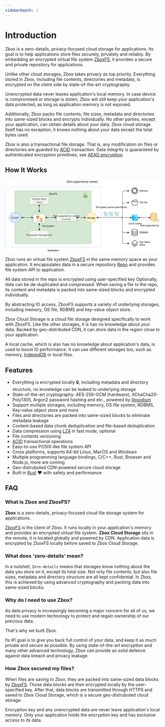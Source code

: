```yaml
---
sidebarDepth: 1
---
```


# Introduction

Zbox is a zero-details, privacy-focused cloud storage for applications. Its goal
is to help applications store files securely, privately and reliably. By
embedding an encrypted virtual file system [ZboxFS], it provides a secure and
private repository for applications.

Unlike other cloud storages, Zbox takes privacy as top priority. Everything
stored in Zbox, including file contents, directories and metadata, is encrypted
on the client side by state-of-the-art cryptography.

Unencrypted data never leaves application's local memory. In case device is
compromised or storage is stolen, Zbox will still keep your application's data
protected, as long as application memory is not exposed.

Additionally, Zbox packs file contents, file sizes, metadata and directories
into same-sized blocks and encrypts individually. No other parties, except your
application, can obtain details about your data. Zbox cloud storage itself has
no exception, it knows nothing about your data except the total bytes used.

Zbox is also a transactional file storage. That is, any modification on files or
directories are guarded by [ACID] transaction. Data integrity is guaranteed by
authenticated encryption primitives, see [AEAD encryption].

## How It Works

![Zbox Overview](../assets/zboxfs.svg)

Zbox runs an virtual file system [ZboxFS] in the same memory space as your
application. It encapsulates data in a secure repository
[Repo](/api/javascript.html#class-repo) and provides file system API to
application.

All data stored in the repo is encrypted using user-specified key Optionally,
data can be de-duplicated and compressed. When saving a file to the repo, its
content and metadata is packed into same-sized blocks and encrypted individually.

By abstracting IO access, ZboxFS supports a variety of underlying storages,
including memory, OS file, RDBMS and key-value object store.

Zbox Cloud Storage is a cloud file storage designed specifically to work with
ZboxFS. Like the other storages, it is has no knowledge about your data. Backed
by geo-distributed CDN, it can store data in the region close to your
application.

A local cache, which is also has no knowledge about application's data, is used
to boost IO performance. It can use different storages too, such as memory,
[IndexedDB] or local files.

## Features

- Everything is encrypted locally :lock:, including metadata and directory
  structure, no knowledge can be leaked to underlying storage
- State-of-the-art cryptography: AES-256-GCM (hardware), XChaCha20-Poly1305,
  Argon2 password hashing and etc., powered by [libsodium]
- Support multiple storages, including memory, OS file system, RDBMS, Key-value
  object store and more
- Files and directories are packed into same-sized blocks to eliminate metadata
  leakage
- Content-based data chunk deduplication and file-based deduplication
- Data compression using [LZ4] in fast mode, optional
- File contents versioning
- [ACID] transactional operations
- Easy-to-use POSIX-like file system API
- Cross platforms, supports 64-bit Linux, MacOS and Windows
- Multiple programming language bindings, C/C++, Rust, Browser and Node.js,
  more are coming
- Geo-distrubuted CDN-powered secure cloud storage
- Built in [Rust] :hearts: with safety and performance

## FAQ

### What is Zbox and ZboxFS?

**Zbox** is a zero-details, privacy-focused cloud file storage system for
applications.

[ZboxFS] is the client of Zbox. It runs locally in your application's memory and
provides an encrypted virtual file system. **Zbox Cloud Storage** sits in the
remote, it is located globally and powered by CDN. Application data is encrypted
by ZboxFS locally before saved to Zbox Cloud Storage.

### What does 'zero-details' mean?

In a nutshell, `Zero-details` means that storages know nothing about the data
you store on it, except its total size. Not only file contents, but also file
sizes, metadata and directory structure are all kept confidential. In Zbox, this
is achieved by using advanced cryptography and packing data into same-sized
blocks.

### Why do I need to use Zbox?

As data privacy is increasingly becoming a major concern for all of us, we need
to use modern technology to protect and regain ownership of our precious data.

That's why we built Zbox.

Its #1 goal is to give you back full control of your data, and keep it as much
private and secure as possible. By using state-of-the-art encryption and many
other advanced technology, Zbox can provide an solid defence against data
breach and privacy leakage.

### How Zbox secured my files?

When files are saving to Zbox, they are packed into same-sized data blocks
by [ZboxFS]. Those data blocks are then encrypted locally by the user-specified
key. After that, data blocks are transmitted through HTTPS and saved to Zbox
Cloud Storage, which is a secure geo-distrubuted cloud storage.

Encryption key and any unencrypted data are never leave application's local
memory. Only your application holds the encryption key and has exclusive access
to its data.

[ZboxFS]: https://zbox.io/fs/
[libsodium]: https://libsodium.org
[ACID]: https://en.wikipedia.org/wiki/ACID
[AEAD encryption]: https://en.wikipedia.org/wiki/Authenticated_encryption
[IndexedDB]: https://developer.mozilla.org/en-US/docs/Web/API/IndexedDB_API
[LZ4]: http://www.lz4.org/
[Rust]: https://www.rust-lang.org/
